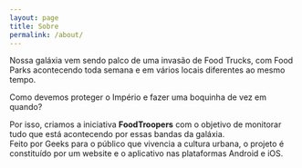 ```yaml
---
layout: page
title: Sobre
permalink: /about/
---
```

Nossa galáxia vem sendo palco de uma invasão de Food Trucks, com Food Parks acontecendo toda semana e em vários locais diferentes ao mesmo tempo.

Como devemos proteger o Império e fazer uma boquinha de vez em quando?
<div class="well text-center">
  Por isso, criamos a iniciativa <b>FoodTroopers</b> com o objetivo de monitorar tudo que está acontecendo por essas bandas da galáxia.
</div>
Feito por Geeks para o público que vivencia a cultura urbana, o projeto é constituído por um website e o aplicativo nas plataformas Android e iOS.
